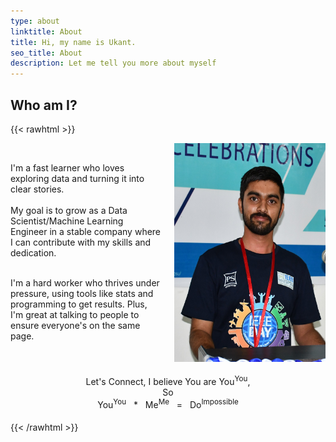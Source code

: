 ```yaml
---
type: about
linktitle: About
title: Hi, my name is Ukant.
seo_title: About
description: Let me tell you more about myself
---
```


## Who am I?

<!-- {{< rawhtml >}}
<iframe src='https://cdn.knightlab.com/libs/timeline3/latest/embed/index.html?source=1cWqQBZCkX9GpzFtxCWHoqFXCHg-ylTVUWlnrdYMzKUI&font=Default&lang=en&start_at_end=true&hash_bookmark=true&initial_zoom=2&height=650' width='100%' height='650' webkitallowfullscreen mozallowfullscreen allowfullscreen frameborder='0'></iframe>

{{< /rawhtml >}} -->
{{< rawhtml >}}

 <!-- <style>
        .image-container {
            border: 0px solid #ccc; /* Set border properties */
            padding: 10px; /* Optional: Add padding to increase space between border and image */
            display: inline-block; /* Display as inline-block to only take as much width as needed */
        }

        /* Optional: Add some styles for better aesthetics */
        body {
            font-family: Arial, sans-serif;
            line-height: 1.6;
            margin: 20px;
        }
    </style> -->
<style>
        .cl-container {
            display: flex;
            justify-content: space-between;
        }

        .tl-text {
            width: 48%; /* Adjust the width as needed */
        }

        .im-image {
            width: 48%; /* Adjust the width as needed */
        }
</style>

<div class="cl-container">
    <div class="tl-text">
<br>

                                
I'm a fast learner who loves exploring data and turning it into clear stories.
<br>
<br>
My goal is to grow as a Data Scientist/Machine Learning Engineer in a stable company where I can contribute with my skills and dedication.
<br>
<br>

I'm a hard worker who thrives under pressure, using tools like stats and programming to get results. Plus, I'm great at talking to people to ensure everyone's on the same page.

</div>

 <div class="im-image">

<div class="image-container">
 <img src="ukant-cv.jpg" alt="Example Image" width="300" height="350" align="center">
 </div>

</div>
</div>

<div style="text-align: center;
            margin: auto;
            width: 55%; /* Adjust the width as needed */
            padding: 20px;
            /* border: 1px solid #ccc; */
            ">
<!-- Ready to unlock the power of data together? Let's team up! -->
 Let's Connect, I believe You are You<sup>You</sup>, So <br> You<sup>You</sup> &nbsp; * &nbsp;  Me<sup>Me</sup>  &nbsp; =   &nbsp; Do<sup>Impossible</sup>
</div>
{{< /rawhtml >}}

<!-- ## My Experience
Integer est purus, aliquam ac enim aliquet, viverra sodales mauris. Integer neque sapien, fermentum sit amet augue in, vulputate pellentesque turpis. Quisque eget blandit turpis, in semper lectus. -->

